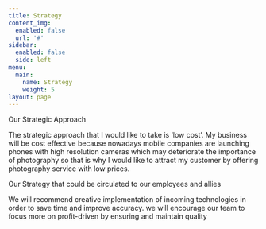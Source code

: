 ```yaml
---
title: Strategy
content_img:
  enabled: false
  url: '#'
sidebar:
  enabled: false
  side: left
menu:
  main:
    name: Strategy
    weight: 5
layout: page
---
```

Our Strategic Approach

The strategic approach that I would like to take is ‘low cost’. My business will be cost effective because
 nowadays mobile companies are launching phones with high resolution cameras which may deteriorate the importance of photography so that is why I would like to attract my customer by offering photography service with low prices.

Our Strategy that could be circulated to our employees and allies

We will recommend creative implementation of incoming technologies in order to save time and improve accuracy. we will encourage our team to focus more on profit-driven by ensuring and maintain quality
